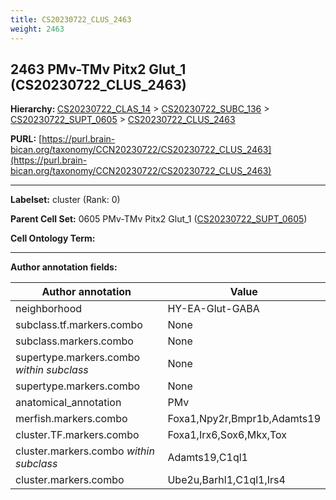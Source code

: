 ```yaml
---
title: CS20230722_CLUS_2463
weight: 2463
---
```

## 2463 PMv-TMv Pitx2 Glut_1 (CS20230722_CLUS_2463)
<b>Hierarchy: </b>
[CS20230722_CLAS_14](../CS20230722_CLAS_14) >
[CS20230722_SUBC_136](../CS20230722_SUBC_136) >
[CS20230722_SUPT_0605](../CS20230722_SUPT_0605) >
[CS20230722_CLUS_2463](../CS20230722_CLUS_2463)

**PURL:** [https://purl.brain-bican.org/taxonomy/CCN20230722/CS20230722_CLUS_2463](https://purl.brain-bican.org/taxonomy/CCN20230722/CS20230722_CLUS_2463)

---


**Labelset:** cluster (Rank: 0)

**Parent Cell Set:** 0605 PMv-TMv Pitx2 Glut_1 ([CS20230722_SUPT_0605](../CS20230722_SUPT_0605))



**Cell Ontology Term:** 

[MARKER GENES.]: #


---

[TRANSFERRED ANNOTATIONS.]: #


[AUTHOR ANNOTATION FIELDS.]: #


**Author annotation fields:**

| Author annotation | Value |
|-------------------|-------|
|neighborhood|HY-EA-Glut-GABA|
|subclass.tf.markers.combo|None|
|subclass.markers.combo|None|
|supertype.markers.combo _within subclass_|None|
|supertype.markers.combo|None|
|anatomical_annotation|PMv|
|merfish.markers.combo|Foxa1,Npy2r,Bmpr1b,Adamts19|
|cluster.TF.markers.combo|Foxa1,Irx6,Sox6,Mkx,Tox|
|cluster.markers.combo _within subclass_|Adamts19,C1ql1|
|cluster.markers.combo|Ube2u,Barhl1,C1ql1,Irs4|
